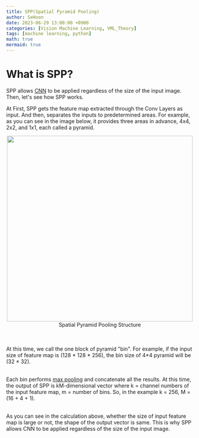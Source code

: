 ```yaml
---
title: SPP(Spatial Pyramid Pooling)
author: SeHoon
date: 2023-06-29 13:00:00 +0900
categories: [Vision Machine Learning, VML_Theory]
tags: [machine learning, python]
math: true
mermaid: true
---
```


# What is SPP?

SPP allows [CNN](https://csh970605.github.io/posts/CNN/) to be applied regardless of the size of the input image. Then, let's see how SPP works.<br>

At First, SPP gets the feature map extracted through the Conv Layers as input. And then, separates the inputs to predetermined areas. For example, as you can see in the image below, it provides three areas in advance, 4x4, 2x2, and 1x1, each called a pyramid.

<center>
<img src="https://github.com/csh970605/csh970605.github.io/assets/28240052/cba18c6a-a615-4cdb-b749-d47dab9e3367" width=500><br>
Spatial Pyramid Pooling Structure
</center>
<br><br>

At this time, we call the one block of pyramid "bin". For example, if the input size of feature map is (128 * 128 * 256), the bin size of 4*4 pyramid will be (32 * 32).
<br><br>

Each bin performs [max pooling](https://csh970605.github.io/posts/Pooling/) and concatenate all the results. At this time, the output of SPP is kM-dimensional vector where k = channel numbers of the input feature map, m = number of bins. So, in the example k = 256, M = (16 + 4 + 1). <br>
<br>

As you can see in the calculation above, whether the size of input feature map is large or not, the shape of the output vector is same. This is why SPP allows CNN to be applied regardless of the size of the input image.